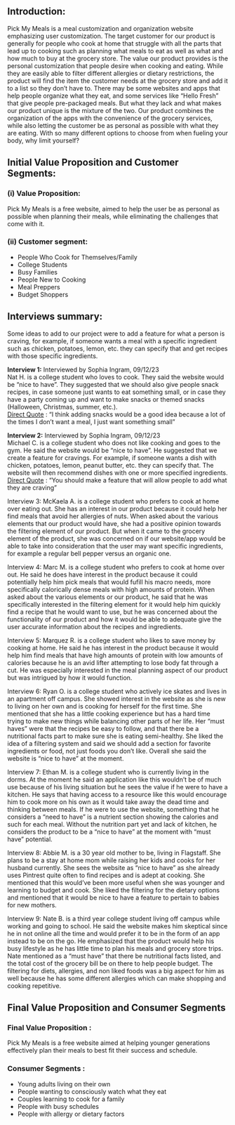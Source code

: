 ## Introduction:
  Pick My Meals is a meal customization and organization website emphasizing user customization. The target customer for our product is generally for people who cook at home that struggle with all the parts that lead up to cooking such as planning what meals to eat as well as what and how much to buy at the grocery store. The value our product provides is the personal customization that people desire when cooking and eating. While they are easily able to filter different allergies or dietary restrictions, the product will find the item the customer needs at the grocery store and add it to a list so they don’t have to. There may be some websites and apps that help people organize what they eat, and some services like “Hello Fresh” that give people pre-packaged meals. But what they lack and what makes our product unique is the mixture of the two. Our product combines the organization of the apps with the convenience of the grocery services, while also letting the customer be as personal as possible with what they are eating. With so many different options to choose from when fueling your body, why limit yourself?


## Initial Value Proposition and Customer Segments:

### (i) Value Proposition: 
Pick My Meals is a free website, aimed to help the user be as personal as possible when planning their meals, while eliminating the challenges that come with it.  

### (ii) Customer segment:
* People Who Cook for Themselves/Family 
* College Students 
* Busy Families 
* People New to Cooking 
* Meal Preppers 
* Budget Shoppers

## Interviews summary:
Some ideas to add to our project were to add a feature for what a person is craving, for example, if someone wants a meal with a specific ingredient such as chicken, potatoes, lemon, etc. they can specify that and get recipes with those specific ingredients. 

**Interview 1:** Interviewed by Sophia Ingram, 09/12/23  
Nat H. is a college student who loves to cook. They said the website would be “nice to have”. They suggested that we should also give people snack recipes, in case someone just wants to eat something small, or in case they have a party coming up and want to make snacks or themed snacks (Halloween, Christmas, summer, etc.).  
<ins> Direct Quote</ins> : “I think adding snacks would be a good idea because a lot of the times I don’t want a meal, I just want something small”


**Interview 2:** Interviewed by Sophia Ingram, 09/12/23  
Michael C. is a college student who does not like cooking and goes to the gym. He said the website would be “nice to have”. He suggested that we create a feature for cravings. For example, if someone wants a dish with chicken, potatoes, lemon, peanut butter, etc. they can specify that. The website will then recommend dishes with one or more specified ingredients.  
<ins> Direct Quote</ins> : “You should make a feature that will allow people to add what they are craving”

Interview 3: McKaela A. is a college student who prefers to cook at home over eating out. She has an interest in our product because it could help her find meals that avoid her allergies of nuts. When asked about the various elements that our product would have, she had a positive opinion towards the filtering element of our product. But when it came to the grocery element of the product, she was concerned on if our website/app would be able to take into consideration that the user may want specific ingredients, for example a regular bell pepper versus an organic one.

Interview 4: Marc M. is a college student who prefers to cook at home over out. He said he does have interest in the product because it could potentially help him pick meals that would fufill his macro needs, more specifically calorically dense meals with high amounts of protein. When asked about the various elements or our product, he said that he was specifically interested in the filtering element for it would help him quickly find a recipe that he would want to use, but he was concerned about the functionality of our product and how it would be able to adequate give the user accurate information about the recipes and ingredients.

Interview 5: Marquez R. is a college student who likes to save money by cooking at home. He said he has interest in the product because it would help him find meals that have high amounts of protein with low amounts of calories because he is an avid lifter attempting to lose body fat through a cut. He was especially interested in the meal planning aspect of our product but was intrigued by how it would function.

Interview 6: Ryan O. is a college student who actively ice skates and lives in an apartment off campus. She showed interest in the website as she is new to living on her own and is cooking for herself for the first time. She mentioned that she has a little cooking experience but has a hard time trying to make new things while balancing other parts of her life. Her “must haves” were that the recipes be easy to follow, and that there be a nutritional facts part to make sure she is eating semi-healthy. She liked the idea of a filtering system and said we should add a section for favorite ingredients or food, not just foods you don’t like. Overall she said the website is “nice to have” at the moment.

Interview 7: Ethan M. is a college student who is currently living in the dorms. At the moment he said an application like this wouldn’t be of much use because of his living situation but he sees the value if he were to have a kitchen. He says that having access to a resource like this would encourage him to cook more on his own as it would take away the dead time and thinking between meals. If he were to use the website, something that he considers a “need to have” is a nutrient section showing the calories and such for each meal. Without the nutrition part yet and lack of kitchen, he considers the product to be a “nice to have” at the moment with “must have” potential. 

Interview 8: Abbie M. is a 30 year old mother to be, living in Flagstaff. She plans to be a stay at home mom while raising her kids and cooks for her husband currently. She sees the website as “nice to have” as she already uses Pintrest quite often to find recipes and is adept at cooking. She mentioned that this would’ve been more useful when she was younger and learning to budget and cook. She liked the filtering for the dietary options and mentioned that it would be nice to have a feature to pertain to babies for new mothers. 

Interview 9: Nate B. is a third year college student living off campus while working and going to school. He said the website makes him skeptical since he in not online all the time and would prefer it to be in the form of an app instead to be on the go. He emphasized that the product would help his busy lifestyle as he has little time to plan his meals and grocery store trips. Nate mentioned as a “must have” that there be nutritional facts listed, and the total cost of the grocery bill be on there to help people budget. The filtering for diets, allergies, and non liked foods was a big aspect for him as well because he has some different allergies which can make shopping and cooking repetitive. 

## Final Value Proposition and Consumer Segments

### Final Value Proposition :
Pick My Meals is a free website aimed at helping younger generations effectively plan their meals to best fit their success and schedule.

### Consumer Segments :
* Young adults living on their own
* People wanting to consciously watch what they eat
* Couples learning to cook for a family
* People with busy schedules
* People with allergy or dietary factors


